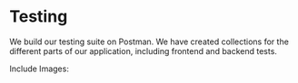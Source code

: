 # Testing

We build our testing suite on Postman. We have created collections for the different parts of 
our application, including frontend and backend tests.

Include Images: